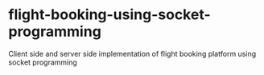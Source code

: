 # flight-booking-using-socket-programming
Client side and server side implementation of flight booking platform using socket programming
